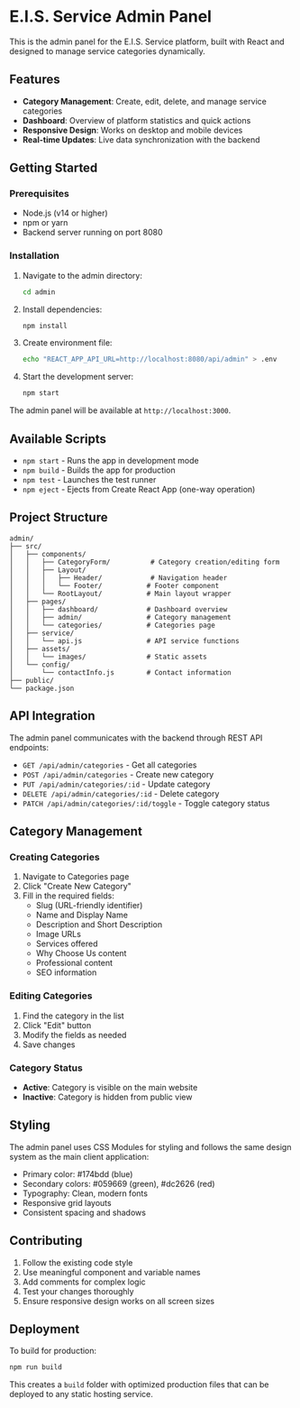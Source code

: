 # E.I.S. Service Admin Panel

This is the admin panel for the E.I.S. Service platform, built with React and designed to manage service categories dynamically.

## Features

- **Category Management**: Create, edit, delete, and manage service categories
- **Dashboard**: Overview of platform statistics and quick actions
- **Responsive Design**: Works on desktop and mobile devices
- **Real-time Updates**: Live data synchronization with the backend

## Getting Started

### Prerequisites

- Node.js (v14 or higher)
- npm or yarn
- Backend server running on port 8080

### Installation

1. Navigate to the admin directory:

   ```bash
   cd admin
   ```

2. Install dependencies:

   ```bash
   npm install
   ```

3. Create environment file:

   ```bash
   echo "REACT_APP_API_URL=http://localhost:8080/api/admin" > .env
   ```

4. Start the development server:
   ```bash
   npm start
   ```

The admin panel will be available at `http://localhost:3000`.

## Available Scripts

- `npm start` - Runs the app in development mode
- `npm build` - Builds the app for production
- `npm test` - Launches the test runner
- `npm eject` - Ejects from Create React App (one-way operation)

## Project Structure

```
admin/
├── src/
│   ├── components/
│   │   ├── CategoryForm/          # Category creation/editing form
│   │   ├── Layout/
│   │   │   ├── Header/            # Navigation header
│   │   │   └── Footer/           # Footer component
│   │   └── RootLayout/           # Main layout wrapper
│   ├── pages/
│   │   ├── dashboard/            # Dashboard overview
│   │   ├── admin/                # Category management
│   │   └── categories/           # Categories page
│   ├── service/
│   │   └── api.js                # API service functions
│   ├── assets/
│   │   └── images/               # Static assets
│   └── config/
│       └── contactInfo.js        # Contact information
├── public/
└── package.json
```

## API Integration

The admin panel communicates with the backend through REST API endpoints:

- `GET /api/admin/categories` - Get all categories
- `POST /api/admin/categories` - Create new category
- `PUT /api/admin/categories/:id` - Update category
- `DELETE /api/admin/categories/:id` - Delete category
- `PATCH /api/admin/categories/:id/toggle` - Toggle category status

## Category Management

### Creating Categories

1. Navigate to Categories page
2. Click "Create New Category"
3. Fill in the required fields:
   - Slug (URL-friendly identifier)
   - Name and Display Name
   - Description and Short Description
   - Image URLs
   - Services offered
   - Why Choose Us content
   - Professional content
   - SEO information

### Editing Categories

1. Find the category in the list
2. Click "Edit" button
3. Modify the fields as needed
4. Save changes

### Category Status

- **Active**: Category is visible on the main website
- **Inactive**: Category is hidden from public view

## Styling

The admin panel uses CSS Modules for styling and follows the same design system as the main client application:

- Primary color: #174bdd (blue)
- Secondary colors: #059669 (green), #dc2626 (red)
- Typography: Clean, modern fonts
- Responsive grid layouts
- Consistent spacing and shadows

## Contributing

1. Follow the existing code style
2. Use meaningful component and variable names
3. Add comments for complex logic
4. Test your changes thoroughly
5. Ensure responsive design works on all screen sizes

## Deployment

To build for production:

```bash
npm run build
```

This creates a `build` folder with optimized production files that can be deployed to any static hosting service.
